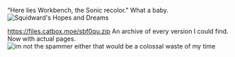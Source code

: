 "Here lies Workbench, the Sonic recolor." What a baby.
![Squidward's Hopes and Dreams](https://files.catbox.moe/mvweog.png)

https://files.catbox.moe/sbf0qu.zip
An archive of every version I could find.
Now with actual pages.
![im not the spammer either that would be a colossal waste of my time](https://files.catbox.moe/brjgim.png)